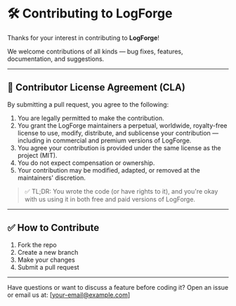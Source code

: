 # 🛠️ Contributing to LogForge

Thanks for your interest in contributing to **LogForge**!

We welcome contributions of all kinds — bug fixes, features, documentation, and suggestions.

---

## 📄 Contributor License Agreement (CLA)

By submitting a pull request, you agree to the following:

1. You are legally permitted to make the contribution.
2. You grant the LogForge maintainers a perpetual, worldwide, royalty-free license to use, modify, distribute, and sublicense your contribution — including in commercial and premium versions of LogForge.
3. You agree your contribution is provided under the same license as the project (MIT).
4. You do not expect compensation or ownership.
5. Your contribution may be modified, adapted, or removed at the maintainers' discretion.

> ✅ TL;DR: You wrote the code (or have rights to it), and you're okay with us using it in both free and paid versions of LogForge.

---

## ✅ How to Contribute

1. Fork the repo
2. Create a new branch
3. Make your changes
4. Submit a pull request

---

Have questions or want to discuss a feature before coding it? Open an issue or email us at: [your-email@example.com]
